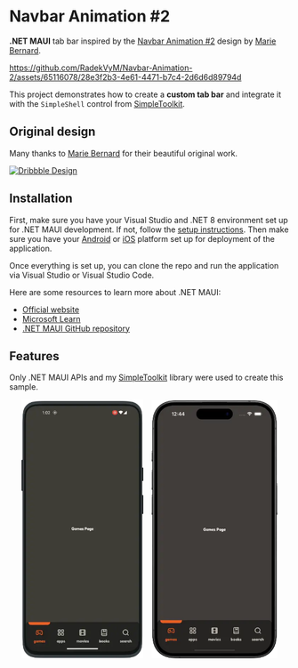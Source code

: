 # Navbar Animation #2

**.NET MAUI** tab bar inspired by the [Navbar Animation #2](https://dribbble.com/shots/14122275-Navbar-Animation-2) design by [Marie Bernard](https://dribbble.com/marie_brn).


https://github.com/RadekVyM/Navbar-Animation-2/assets/65116078/28e3f2b3-4e61-4471-b7c4-2d6d6d89794d


This project demonstrates how to create a **custom tab bar** and integrate it with the `SimpleShell` control from [SimpleToolkit](https://github.com/RadekVyM/SimpleToolkit).

## Original design

Many thanks to [Marie Bernard](https://dribbble.com/marie_brn) for their beautiful original work.

[![Dribbble Design](./images/navbaranimation_original.gif)](https://dribbble.com/shots/14122275-Navbar-Animation-2)

## Installation

First, make sure you have your Visual Studio and .NET 8 environment set up for .NET MAUI development. If not, follow the [setup instructions](https://learn.microsoft.com/dotnet/maui/get-started/installation). Then make sure you have your [Android](https://learn.microsoft.com/dotnet/maui/get-started/first-app?pivots=devices-android) or [iOS](https://learn.microsoft.com/dotnet/maui/get-started/first-app?pivots=devices-ios) platform set up for deployment of the application.

Once everything is set up, you can clone the repo and run the application via Visual Studio or Visual Studio Code.

Here are some resources to learn more about .NET MAUI:

- [Official website](https://dotnet.microsoft.com/apps/maui)
- [Microsoft Learn](https://learn.microsoft.com/dotnet/maui/what-is-maui)
- [.NET MAUI GitHub repository](https://github.com/dotnet/maui)

## Features

Only .NET MAUI APIs and my [SimpleToolkit](https://github.com/RadekVyM/SimpleToolkit) library were used to create this sample.

<p align="center">
    <img src="./images/android_navbaranimation_2.webp" width="219">
    &nbsp;&nbsp;
    <img src="./images/iphone_navbaranimation_2.webp" width="226">
</p>